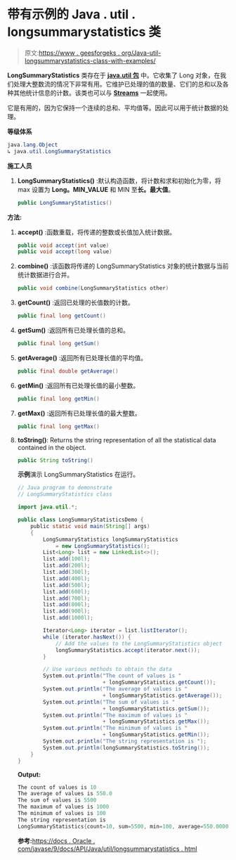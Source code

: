 # 带有示例的 Java . util . longsummarystatistics 类

> 原文:[https://www . geesforgeks . org/Java-util-longsummarystatistics-class-with-examples/](https://www.geeksforgeeks.org/java-util-longsummarystatistics-class-with-examples/)

**LongSummaryStatistics** 类存在于 **[java.util 包](https://www.geeksforgeeks.org/java-util-package-java/)** 中。它收集了 Long 对象，在我们处理大整数流的情况下非常有用。它维护已处理的值的数量、它们的总和以及各种其他统计信息的计数。该类也可以与 **[Streams](https://www.geeksforgeeks.org/stream-in-java/)** 一起使用。

它是有用的，因为它保持一个连续的总和、平均值等。因此可以用于统计数据的处理。

**等级体系**

```java
java.lang.Object
↳ java.util.LongSummaryStatistics

```

**施工人员**

1.  **LongSummaryStatistics()** :默认构造函数，将计数和求和初始化为零，将 max 设置为 **Long。MIN_VALUE** 和 MIN 至**长。最大值**。

    ```java
    public LongSummaryStatistics()

    ```

**方法:**

1.  **accept()** :函数重载，将传递的整数或长值加入统计数据。

    ```java
    public void accept(int value)
    public void accept(long value)

    ```

2.  **combine()** :该函数将传递的 LongSummaryStatistics 对象的统计数据与当前统计数据进行合并。

    ```java
    public void combine(LongSummaryStatistics other)

    ```

3.  **getCount()** :返回已处理的长值数的计数。

    ```java
    public final long getCount()

    ```

4.  **getSum()** :返回所有已处理长值的总和。

    ```java
    public final long getSum()

    ```

5.  **getAverage()** :返回所有已处理长值的平均值。

    ```java
    public final double getAverage()

    ```

6.  **getMin()** :返回所有已处理长值的最小整数。

    ```java
    public final long getMin()

    ```

7.  **getMax()** :返回所有已处理长值的最大整数。

    ```java
    public final long getMax()

    ```

8.  **toString()**: Returns the string representation of all the statistical data contained in the object.

    ```java
    public String toString()

    ```

    **示例**演示 LongSummaryStatistics 在运行。

    ```java
    // Java program to demonstrate
    // LongSummaryStatistics class

    import java.util.*;

    public class LongSummaryStatisticsDemo {
        public static void main(String[] args)
        {
            LongSummaryStatistics longSummaryStatistics
                = new LongSummaryStatistics();
            List<Long> list = new LinkedList<>();
            list.add(100l);
            list.add(200l);
            list.add(300l);
            list.add(400l);
            list.add(500l);
            list.add(600l);
            list.add(700l);
            list.add(800l);
            list.add(900l);
            list.add(1000l);

            Iterator<Long> iterator = list.listIterator();
            while (iterator.hasNext()) {
                // Add the values to the LongSummaryStatistics object
                longSummaryStatistics.accept(iterator.next());
            }

            // Use various methods to obtain the data
            System.out.println("The count of values is "
                               + longSummaryStatistics.getCount());
            System.out.println("The average of values is "
                               + longSummaryStatistics.getAverage());
            System.out.println("The sum of values is "
                               + longSummaryStatistics.getSum());
            System.out.println("The maximum of values is "
                               + longSummaryStatistics.getMax());
            System.out.println("The minimum of values is "
                               + longSummaryStatistics.getMin());
            System.out.println("The string representation is ");
            System.out.println(longSummaryStatistics.toString());
        }
    }
    ```

    **Output:**

    ```java
    The count of values is 10
    The average of values is 550.0
    The sum of values is 5500
    The maximum of values is 1000
    The minimum of values is 100
    The string representation is 
    LongSummaryStatistics{count=10, sum=5500, min=100, average=550.000000, max=1000}

    ```

    **参考:**[https://docs . Oracle . com/javase/9/docs/API/Java/util/longsummarystatistics . html](https://docs.oracle.com/javase/9/docs/api/java/util/LongSummaryStatistics.html)